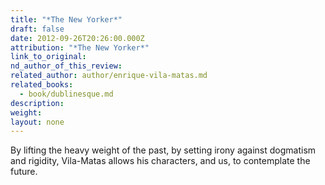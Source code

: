 ```yaml
---
title: "*The New Yorker*"
draft: false
date: 2012-09-26T20:26:00.000Z
attribution: "*The New Yorker*"
link_to_original:
nd_author_of_this_review:
related_author: author/enrique-vila-matas.md
related_books:
  - book/dublinesque.md
description:
weight:
layout: none
---
```

By lifting the heavy weight of the past, by setting irony against dogmatism and rigidity, Vila-Matas allows his characters, and us, to contemplate the future.

